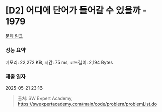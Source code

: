 # [D2] 어디에 단어가 들어갈 수 있을까 - 1979 

[문제 링크](https://swexpertacademy.com/main/code/problem/problemDetail.do?contestProbId=AV5PuPq6AaQDFAUq) 

### 성능 요약

메모리: 22,272 KB, 시간: 75 ms, 코드길이: 2,194 Bytes

### 제출 일자

2025-05-21 23:16



> 출처: SW Expert Academy, https://swexpertacademy.com/main/code/problem/problemList.do